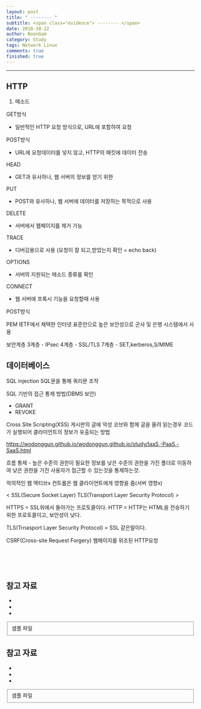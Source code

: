 ```yaml
---
layout: post
title: " -------- "
subtitle: <span class="evidence"> -------- </span>
date: 2018-10-22
author: NoonGam
category: Study
tags: Network Linux
comments: true
finished: true
---
```


---


## HTTP

1. 메소드

GET방식
- 일반적인 HTTP 요청 방식으로, URL에 포함하여 요청

POST방식
- URL에 요청데이터를 넣지 않고, HTTP의 패킷에 데이터 전송

HEAD
- GET과 유사하나, 웹 서버의 정보를 얻기 위한

PUT
- POST와 유사하나, 웹 서버에 데이터를 저장하는 목적으로 사용

DELETE
- 서버에서 웹페이지를 제거 가능

TRACE
- 디버깅용으로 사용 (요청이 잘 되고,받았는지 확인 = echo back)

OPTIONS
- 서버의 지원되는 메소드 종류를 확인

CONNECT
- 웹 서버에 프록시 기능을 요청할때 사용



POST방식


PEM
IETF에서 채택한 인터넷 표준안으로 높은 보안성으로 군사 및 은행 시스템에서 사용



보안계층
3계층 - IPsec
4계층 - SSL/TLS
7계층 - SET,kerberos,S/MIME



## 데이터베이스

SQL injection
SQL문을 통해 쿼리문 조작

SQL 기반의 접근 통제 방법(DBMS 보안)
- GRANT
- REVOKE


Cross Site Scripting(XSS)
게시판의 글에 악성 코브와 함께 글을 올려
읽는경우 코드가 실행되어 클라이언트의 정보가 유출되는 방법


https://wodonggun.github.io/wodonggun.github.io/study/IaaS,-PaaS,-SaaS.html




흐름 통제 - 높은 수준의 권한이 필요한 정보를 낮은 수준의 권한을 가진 폴더로
이동하여 낮은 권한을 가진 사용자가 접근할 수 있는것을 통제하는것.

악의적인 웹 액티브x 컨트롤은 웹 클라이언트에게 영향을 줌(서버 영향x)


<  SSL(Secure Socket Layer)  TLS(Transport Layer Security Protocol)  >

HTTPS = SSL위에서 돌아가는 프로토콜이다.
HTTP = HTTP는 HTML을 전송하기 위한 프로토콜이고, 보안성이 낮다.

TLS(Trnasport Layer Security Protocol) = SSL 같은말이다.




CSRF(Cross-site Request Forgery)
웹페이지를 위조된 HTTP요청



<br><br><br>

## 참고 자료
*
*
*
<fieldset id="gpg-fieldset">
 샘플 파일
</fieldset>


## 참고 자료
*
*
*
<fieldset id="gpg-fieldset">
 샘플 파일
</fieldset>
